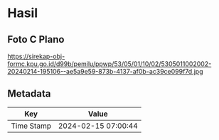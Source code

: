 # Hasil

## Foto C Plano

https://sirekap-obj-formc.kpu.go.id/d99b/pemilu/ppwp/53/05/01/10/02/5305011002002-20240214-195106--ae5a9e59-873b-4137-af0b-ac39ce099f7d.jpg


## Metadata

| Key        | Value               |
| ---------- | ------------------- |
| Time Stamp | 2024-02-15 07:00:44 |



